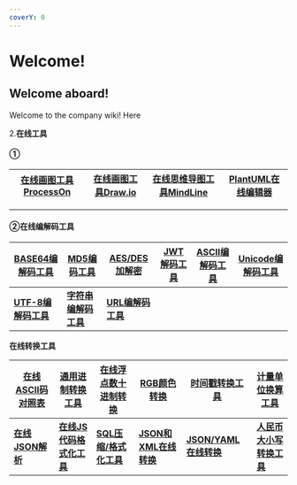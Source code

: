 ```yaml
---
coverY: 0
---
```


# Welcome!

## Welcome aboard!

Welcome to the company wiki! Here



2.**在线工具**

#### ①

| [**在线画图工具ProcessOn**](https://www.processon.com) | [**在线画图工具Draw.io**](https://app.diagrams.net) | [**在线思维导图工具MindLine**](http://www.mindline.cn/webapp) | [**PlantUML在线编辑器**](http://haha98k.com) |
| ------------------------------------------------ | --------------------------------------------- | ----------------------------------------------------- | --------------------------------------- |

***

#### ②**在线编解码工具**

| [**BASE64编解码工具**](https://base64.supfree.net) | [**MD5编码工具**](https://www.zxgj.cn/g/md5)       | [**AES/DES加解密**](http://www.fly63.com/tool/cipher/)                        | [**JWT解码工具**](http://jwt.calebb.net) | [**ASCII编解码工具**](https://www.matools.com/code-convert-ascii) | [**Unicode编解码工具**](https://www.zxgj.cn/g/unicode) |
| --------------------------------------------- | ---------------------------------------------- | -------------------------------------------------------------------------- | ------------------------------------ | ------------------------------------------------------------ | ------------------------------------------------- |
| [**UTF-8编解码工具**](https://www.zxgj.cn/g/utf8)  | [**字符串编解码工具**](https://www.zxgj.cn/g/enstring) | [**URL编解码工具**](http://tool.chinaz.com/tools/urlencode.aspx?jdfwkey=lbixz1) |                                      |                                                              |                                                   |

**在线转换工具**

| [**在线ASCII码对照表**](http://www.fly63.com/tool/ascii/) | [**通用进制转换工具**](https://www.zxgj.cn/g/jinzhi)       | [**在线浮点数十进制转换**](http://www.binaryconvert.com)     | [**RGB颜色转换**](https://www.zxgj.cn/g/yansezhi)     | [**时间戳转换工具**](https://www.zxgj.cn/g/unix)                | [**计量单位换算工具**](http://www.fly63.com/tool/unitable/)    |
| --------------------------------------------------- | -------------------------------------------------- | -------------------------------------------------- | ------------------------------------------------- | -------------------------------------------------------- | ------------------------------------------------------ |
| [**在线JSON解析**](http://www.json.cn)                  | [**在线JS代码格式化工具**](https://prettier.io/playground/) | [**SQL压缩/格式化工具**](https://www.zxgj.cn/g/sqlformat) | [**JSON和XML在线转换**](https://www.zxgj.cn/g/jsonxml) | [**JSON/YAML在线转换**](http://www.fly63.com/tool/jsonyaml/) | [**人民币大小写转换工具**](http://www.fly63.com/tool/renmingbi/) |
